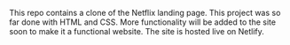 This repo contains a clone of the Netflix landing page.
This project was so far done with HTML and CSS.
More functionality will be added to the site soon to make it a functional website.
The site is hosted live on Netlify.